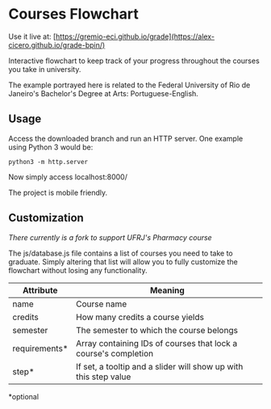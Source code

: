 # Courses Flowchart

Use it live at: [https://gremio-eci.github.io/grade](https://alex-cicero.github.io/grade-bpin/)

Interactive flowchart to keep track of your progress throughout the courses you take in university.

The example portrayed here is related to the Federal University of Rio de Janeiro's Bachelor's Degree at Arts: Portuguese-English.

## Usage

Access the downloaded branch and run an HTTP server. One example using Python 3 would be:

`python3 -m http.server`

Now simply access localhost:8000/

The project is mobile friendly.

## Customization

*There currently is a fork to support UFRJ's Pharmacy course*

The js/database.js file contains a list of courses you need to take to graduate. Simply altering that list will allow you to fully customize the flowchart without losing any functionality.

| Attribute | Meaning |
| --- | --- |
| name | Course name |
| credits | How many credits a course yields |
| semester | The semester to which the course belongs |
| requirements* | Array containing IDs of courses that lock a course's completion |
| step* | If set, a tooltip and a slider will show up with this step value |

*optional
